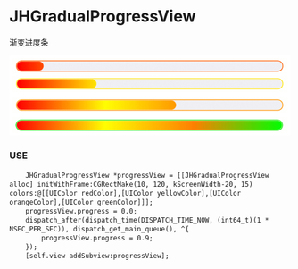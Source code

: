 # JHGradualProgressView
渐变进度条

![image](https://github.com/xjh093/JHGradualProgressView/blob/master/images.png)

### USE

```
    JHGradualProgressView *progressView = [[JHGradualProgressView alloc] initWithFrame:CGRectMake(10, 120, kScreenWidth-20, 15) colors:@[[UIColor redColor],[UIColor yellowColor],[UIColor orangeColor],[UIColor greenColor]]];
    progressView.progress = 0.0;
    dispatch_after(dispatch_time(DISPATCH_TIME_NOW, (int64_t)(1 * NSEC_PER_SEC)), dispatch_get_main_queue(), ^{
        progressView.progress = 0.9;
    });
    [self.view addSubview:progressView];
```
